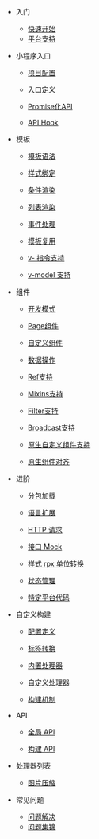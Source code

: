 * 入门

    * [快速开始](intro/quickStart.md)
    * [平台支持](intro/compare.md)

* 小程序入口

    * [项目配置](app/project.md)

    * [入口定义](app/entry.md)

    * [Promise化API](app/promise.md)

    * [API Hook](app/intercept.md)

* 模板

    * [模板语法](template/syntax.md)

    * [样式绑定](template/styleBinding.md)

    * [条件渲染](template/condition.md)

    * [列表渲染](template/for.md)

    * [事件处理](template/event.md)

    * [模板复用](template/use.md)

    * [v- 指令支持](template/vueSyntax.md)

    * [v-model 支持](template/v-model.md)

* 组件

    * [开发模式](component/sfc.md)

    * [Page组件](component/page.md)

    * [自定义组件](component/component.md)

    * [数据操作](component/setData.md)

    * [Ref支持](component/ref.md)

    * [Mixins支持](component/mixins.md)

    * [Filter支持](component/filter.md)

    * [Broadcast支持](component/broadcast.md)

    * [原生自定义组件支持](component/nativeSupport.md)

    * [原生组件对齐](component/nativeComponent.md)

* 进阶

    * [分包加载](advance/subPackages.md)

    * [语言扩展](advance/language.md)

    * [HTTP 请求](advance/http.md)

    * [接口 Mock](advance/mock.md)

    * [样式 rpx 单位转换](advance/rpx.md)

    * [状态管理](advance/state.md)

    * [特定平台代码](advance/platformSpecCode.md)

* 自定义构建

    * [配置定义](build/index.md)

    * [标签转换](build/transformTag.md)

    * [内置处理器](build/processors.md)

    * [自定义处理器](build/plugin.md)

    * [构建机制](build/implementation.md)

* API

    * [全局 API](api/global.md)

    * [构建 API](api/build.md)

* 处理器列表

    * [图片压缩](plugins/imgCompress.md)

* 常见问题

    * [问题解决](questions/index.md)
    * [问题集锦](questions/problems.md)
